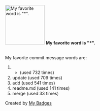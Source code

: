 <img src="https://github.com/my-badges/my-badges/blob/master/src/all-badges/favorite-word/favorite-word.png?raw=true" alt="My favorite word is &quot;*&quot;." title="My favorite word is &quot;*&quot;." width="128">
<strong>My favorite word is &quot;*&quot;.</strong>
<br><br>

My favorite commit message words are:

1. * (used 732 times)
2. update (used 709 times)
3. add (used 541 times)
4. readme.md (used 141 times)
5. merge (used 33 times)


Created by <a href="https://github.com/my-badges/my-badges">My Badges</a>